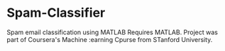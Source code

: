 # Spam-Classifier
Spam email classification using MATLAB
Requires MATLAB.
Project was part of Coursera's Machine :earning Cpurse from STanford University.
